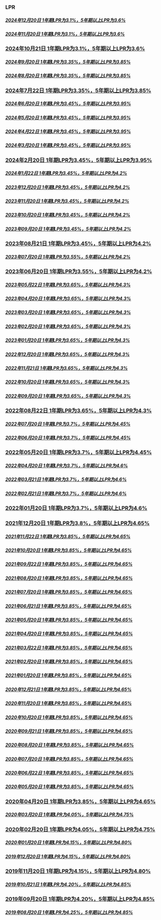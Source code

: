 ### LPR



##### [2024年12月20日  1年期LPR为3.1%，5年期以上LPR为3.6%](http://www.pbc.gov.cn/zhengcehuobisi/125207/125213/125440/3876551/5539790/index.html)

##### [2024年11月20日  1年期LPR为3.1%，5年期以上LPR为3.6%](http://www.pbc.gov.cn/zhengcehuobisi/125207/125213/125440/3876551/5511481/index.html)

### [2024年10月21日  1年期LPR为3.1%，5年期以上LPR为3.6%](http://www.pbc.gov.cn/zhengcehuobisi/125207/125213/125440/3876551/5482244/index.html)

##### [2024年9月20日  1年期LPR为3.35%，5年期以上LPR为3.85%](http://www.pbc.gov.cn/zhengcehuobisi/125207/125213/125440/3876551/5464069/index.html)

##### [2024年8月20日  1年期LPR为3.35%，5年期以上LPR为3.85%](http://www.pbc.gov.cn/zhengcehuobisi/125207/125213/125440/3876551/5434827/index.html)

### [2024年7月22日  1年期LPR为3.35%，5年期以上LPR为3.85%](http://www.pbc.gov.cn/zhengcehuobisi/125207/125213/125440/3876551/5410019/index.html)

##### [2024年6月20日  1年期LPR为3.45%，5年期以上LPR为3.95%](http://www.pbc.gov.cn/zhengcehuobisi/125207/125213/125440/3876551/5380534/index.html)

##### [2024年5月20日  1年期LPR为3.45%，5年期以上LPR为3.95%](http://www.pbc.gov.cn/zhengcehuobisi/125207/125213/125440/3876551/5356989/index.html)

##### [2024年4月22日  1年期LPR为3.45%，5年期以上LPR为3.95%](http://www.pbc.gov.cn/zhengcehuobisi/125207/125213/125440/3876551/5333907/index.html)

##### [2024年3月20日  1年期LPR为3.45%，5年期以上LPR为3.95%](http://www.pbc.gov.cn/zhengcehuobisi/125207/125213/125440/3876551/5283413/index.html)

### [2024年2月20日  1年期LPR为3.45%，5年期以上LPR为3.95%](http://www.pbc.gov.cn/zhengcehuobisi/125207/125213/125440/3876551/5242639/index.html)

##### [2024年1月22日  1年期LPR为3.45%，5年期以上LPR为4.2%](http://www.pbc.gov.cn/zhengcehuobisi/125207/125213/125440/3876551/5213262/index.html)

##### [2023年12月20日  1年期LPR为3.45%，5年期以上LPR为4.2%](http://www.pbc.gov.cn/zhengcehuobisi/125207/125213/125440/3876551/5175231/index.html)

##### [2023年11月20日  1年期LPR为3.45%，5年期以上LPR为4.2%](http://www.pbc.gov.cn/zhengcehuobisi/125207/125213/125440/3876551/5139163/index.html)

##### [2023年10月20日  1年期LPR为3.45%，5年期以上LPR为4.2%](http://www.pbc.gov.cn/zhengcehuobisi/125207/125213/125440/3876551/5106825/index.html)

##### [2023年09月20日  1年期LPR为3.45%，5年期以上LPR为4.2%](http://www.pbc.gov.cn/zhengcehuobisi/125207/125213/125440/3876551/5073637/index.html)

### [2023年08月21日  1年期LPR为3.45%，5年期以上LPR为4.2%](http://www.pbc.gov.cn/zhengcehuobisi/125207/125213/125440/3876551/5033439/index.html)

##### [2023年07月20日  1年期LPR为3.55%，5年期以上LPR为4.2%](http://www.pbc.gov.cn/zhengcehuobisi/125207/125213/125440/3876551/4994729/index.html)

### [2023年06月20日  1年期LPR为3.55%，5年期以上LPR为4.2%](http://www.pbc.gov.cn/zhengcehuobisi/125207/125213/125440/3876551/4965544/index.html)

##### [2023年05月22日  1年期LPR为3.65%，5年期以上LPR为4.3%](http://www.pbc.gov.cn/zhengcehuobisi/125207/125213/125440/3876551/4889196/index.html)

##### [2023年04月20日  1年期LPR为3.65%，5年期以上LPR为4.3%](http://www.pbc.gov.cn/zhengcehuobisi/125207/125213/125440/3876551/4858442/index.html)

##### [2023年03月20日  1年期LPR为3.65%，5年期以上LPR为4.3%](http://www.pbc.gov.cn/zhengcehuobisi/125207/125213/125440/3876551/4822002/index.html)

##### [2023年02月20日  1年期LPR为3.65%，5年期以上LPR为4.3%](http://www.pbc.gov.cn/zhengcehuobisi/125207/125213/125440/3876551/4797927/index.html)

##### [2023年01月20日  1年期LPR为3.65%，5年期以上LPR为4.3%](http://www.pbc.gov.cn/zhengcehuobisi/125207/125213/125440/3876551/4775194/index.html)

##### [2022年12月20日  1年期LPR为3.65%，5年期以上LPR为4.3%](http://www.pbc.gov.cn/zhengcehuobisi/125207/125213/125440/3876551/4740101/index.html)

##### [2022年11月21日  1年期LPR为3.65%，5年期以上LPR为4.3%](http://www.pbc.gov.cn/zhengcehuobisi/125207/125213/125440/3876551/4716444/index.html)

##### [2022年10月20日  1年期LPR为3.65%，5年期以上LPR为4.3%](http://www.pbc.gov.cn/zhengcehuobisi/125207/125213/125440/3876551/4686165/index.html)

##### [2022年09月20日  1年期LPR为3.65%，5年期以上LPR为4.3%](http://www.pbc.gov.cn/zhengcehuobisi/125207/125213/125440/3876551/4661802/index.html)

### [2022年08月22日  1年期LPR为3.65%，5年期以上LPR为4.3%](http://www.pbc.gov.cn/zhengcehuobisi/125207/125213/125440/3876551/4637027/index.html)

##### [2022年07月20日  1年期LPR为3.7%，5年期以上LPR为4.45%](http://www.pbc.gov.cn/zhengcehuobisi/125207/125213/125440/3876551/4611012/index.html)

##### [2022年06月20日  1年期LPR为3.7%，5年期以上LPR为4.45%](http://www.pbc.gov.cn/zhengcehuobisi/125207/125213/125440/3876551/4580399/index.html)

### [2022年05月20日  1年期LPR为3.7%，5年期以上LPR为4.45%](http://www.pbc.gov.cn/zhengcehuobisi/125207/125213/125440/3876551/4559923/index.html)

##### [2022年04月20日  1年期LPR为3.7%，5年期以上LPR为4.6%](http://www.pbc.gov.cn/zhengcehuobisi/125207/125213/125440/3876551/4534585/index.html)


##### [2022年03月21日  1年期LPR为3.7%，5年期以上LPR为4.6%](http://www.pbc.gov.cn/zhengcehuobisi/125207/125213/125440/3876551/4511720/index.html)

##### [2022年02月21日  1年期LPR为3.7%，5年期以上LPR为4.6%](http://www.pbc.gov.cn/zhengcehuobisi/125207/125213/125440/3876551/4475379/index.html)

### [2022年01月20日  1年期LPR为3.7%，5年期以上LPR为4.6%](http://www.pbc.gov.cn/zhengcehuobisi/125207/125213/125440/3876551/4453228/index.html)

### [2021年12月20日  1年期LPR为3.8%，5年期以上LPR为4.65%](http://www.pbc.gov.cn/zhengcehuobisi/125207/125213/125440/3876551/4419213/index.html)

##### [2021年11月22日  1年期LPR为3.85%，5年期以上LPR为4.65%](http://www.pbc.gov.cn/zhengcehuobisi/125207/125213/125440/3876551/4393921/index.html)

##### [2021年10月20日  1年期LPR为3.85%，5年期以上LPR为4.65%](http://www.pbc.gov.cn/zhengcehuobisi/125207/125213/125440/3876551/4364089/index.html)

##### [2021年09月22日  1年期LPR为3.85%，5年期以上LPR为4.65%](http://www.pbc.gov.cn/zhengcehuobisi/125207/125213/125440/3876551/4345607/index.html)

##### [2021年08月20日  1年期LPR为3.85%，5年期以上LPR为4.65%](http://www.pbc.gov.cn/zhengcehuobisi/125207/125213/125440/3876551/4321468/index.html)

##### [2021年07月20日  1年期LPR为3.85%，5年期以上LPR为4.65%](http://www.pbc.gov.cn/zhengcehuobisi/125207/125213/125440/3876551/4295590/index.html)

##### [2021年06月21日  1年期LPR为3.85%，5年期以上LPR为4.65%](http://www.pbc.gov.cn/zhengcehuobisi/125207/125213/125440/3876551/4272747/index.html)

##### [2021年05月20日  1年期LPR为3.85%，5年期以上LPR为4.65%](http://www.pbc.gov.cn/zhengcehuobisi/125207/125213/125440/3876551/4251858/index.html)

##### [2021年04月20日  1年期LPR为3.85%，5年期以上LPR为4.65%](http://www.pbc.gov.cn/zhengcehuobisi/125207/125213/125440/3876551/4235022/index.html)

##### [2021年03月22日  1年期LPR为3.85%，5年期以上LPR为4.65%](http://www.pbc.gov.cn/zhengcehuobisi/125207/125213/125440/3876551/4211266/index.html)

##### [2021年02月20日  1年期LPR为3.85%，5年期以上LPR为4.65%](http://www.pbc.gov.cn/zhengcehuobisi/125207/125213/125440/3876551/4193579/index.html)

##### [2021年01月20日  1年期LPR为3.85%，5年期以上LPR为4.65%](http://www.pbc.gov.cn/zhengcehuobisi/125207/125213/125440/3876551/4165949/index.html)

##### [2020年12月21日  1年期LPR为3.85%，5年期以上LPR为4.65%](http://www.pbc.gov.cn/zhengcehuobisi/125207/125213/125440/3876551/4146896/index.html)

##### [2020年11月20日  1年期LPR为3.85%，5年期以上LPR为4.65%](http://www.pbc.gov.cn/zhengcehuobisi/125207/125213/125440/3876551/4130813/index.html)

##### [2020年10月20日  1年期LPR为3.85%，5年期以上LPR为4.65%](http://www.pbc.gov.cn/zhengcehuobisi/125207/125213/125440/3876551/4112394/index.html)

##### [2020年09月21日  1年期LPR为3.85%，5年期以上LPR为4.65%](http://www.pbc.gov.cn/zhengcehuobisi/125207/125213/125440/3876551/4099243/index.html)

##### [2020年08月20日  1年期LPR为3.85%，5年期以上LPR为4.65%](http://www.pbc.gov.cn/zhengcehuobisi/125207/125213/125440/3876551/4074794/index.html)

##### [2020年07月20日  1年期LPR为3.85%，5年期以上LPR为4.65%](http://www.pbc.gov.cn/zhengcehuobisi/125207/125213/125440/3876551/4058977/index.html)

##### [2020年06月22日  1年期LPR为3.85%，5年期以上LPR为4.65%](http://www.pbc.gov.cn/zhengcehuobisi/125207/125213/125440/3876551/4043032/index.html)

##### [2020年05月20日  1年期LPR为3.85%，5年期以上LPR为4.65%](http://www.pbc.gov.cn/zhengcehuobisi/125207/125213/125440/3876551/4026122/index.html)

### [2020年04月20日  1年期LPR为3.85%，5年期以上LPR为4.65%](http://www.pbc.gov.cn/zhengcehuobisi/125207/125213/125440/3876551/4010183/index.html)

##### [2020年03月20日  1年期LPR为4.05%，5年期以上LPR为4.75%](http://www.pbc.gov.cn/zhengcehuobisi/125207/125213/125440/3876551/3992226/index.html)

### [2020年02月20日  1年期LPR为4.05%，5年期以上LPR为4.75%](http://www.pbc.gov.cn/zhengcehuobisi/125207/125213/125440/3876551/3974469/index.html)

##### [2020年01月20日  1年期LPR为4.15%，5年期以上LPR为4.80%](http://www.pbc.gov.cn/zhengcehuobisi/125207/125213/125440/3876551/3962392/index.html)

##### [2019年12月20日  1年期LPR为4.15%，5年期以上LPR为4.80%](http://www.pbc.gov.cn/zhengcehuobisi/125207/125213/125440/3876551/3943007/index.html)

### [2019年11月20日  1年期LPR为4.15%，5年期以上LPR为4.80%](http://www.pbc.gov.cn/zhengcehuobisi/125207/125213/125440/3876551/3924330/index.html)

##### [2019年10月21日  1年期LPR为4.20%，5年期以上LPR为4.85%](http://www.pbc.gov.cn/zhengcehuobisi/125207/125213/125440/3876551/3905920/index.html)

### [2019年09月20日  1年期LPR为4.20%，5年期以上LPR为4.85%](http://www.pbc.gov.cn/zhengcehuobisi/125207/125213/125440/3876551/3892864/index.html)

##### [2019年08月20日  1年期LPR为4.25%，5年期以上LPR为4.85%](http://www.pbc.gov.cn/zhengcehuobisi/125207/125213/125440/3876551/3877436/index.html)
